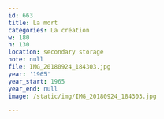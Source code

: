 ```yaml
---
id: 663
title: La mort
categories: La création
w: 180
h: 130
location: secondary storage
note: null
file: IMG_20180924_184303.jpg
year: '1965'
year_start: 1965
year_end: null
image: /static/img/IMG_20180924_184303.jpg

---
```

